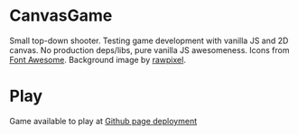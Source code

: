 # CanvasGame
Small top-down shooter. Testing game development with vanilla JS and 2D canvas. No production deps/libs, pure vanilla JS awesomeness. Icons from [Font Awesome](https://fontawesome.com/). Background image by [rawpixel](https://www.rawpixel.com).
# Play
Game available to play at [Github page deployment](https://github.kiviniemi.io/CanvasGame/)
